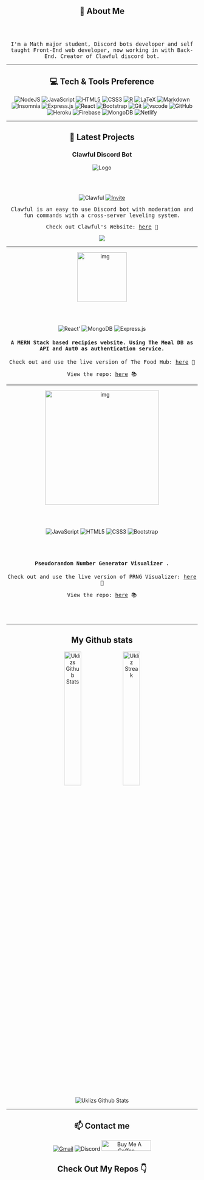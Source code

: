 <h2 align="center"> 👋 About Me</h2>

<br></br>

<p align='center'>  <samp>I'm a Math major student, Discord bots developer and self taught Front-End web developer, now working in with Back-End. Creator of Clawful discord bot. </samp></p>

<hr>

<h2 align='center'> 💻 Tech & Tools Preference</h2>

<p align='center'>
<img alt="NodeJS" src="https://img.shields.io/badge/node.js-%2343853D.svg?style=for-the-badge&logo=node-dot-js&logoColor=white"/>  <img alt="JavaScript" src="https://img.shields.io/badge/javascript-%23323330.svg?style=for-the-badge&logo=javascript&logoColor=%23F7DF1E"/>  <img alt="HTML5" src="https://img.shields.io/badge/html5-%23E34F26.svg?style=for-the-badge&logo=html5&logoColor=white"/>  <img alt="CSS3" src="https://img.shields.io/badge/css3-%231572B6.svg?style=for-the-badge&logo=css3&logoColor=white"/>  <img alt="R" src="https://img.shields.io/badge/r-%23276DC3.svg?style=for-the-badge&logo=r&logoColor=white"/>  <img alt="LaTeX" src="https://img.shields.io/badge/latex-%23008080.svg?style=for-the-badge&logo=latex&logoColor=white"/> <img alt="Markdown" src="https://img.shields.io/badge/Markdown-000000?style=for-the-badge&logo=markdown&logoColor=white"/> <img alt="Insomnia" src="https://img.shields.io/badge/Insomnia-5849be?style=for-the-badge&logo=Insomnia&logoColor=white"/> <img alt="Express.js" src="https://img.shields.io/badge/express.js-%23404d59.svg?style=for-the-badge&logo=express&logoColor=%2361DAFB"/>  <img alt="React" src="https://img.shields.io/badge/react-%2320232a.svg?style=for-the-badge&logo=react&logoColor=%2361DAFB"/>  <img alt="Bootstrap" src="https://img.shields.io/badge/bootstrap-%23563D7C.svg?style=for-the-badge&logo=bootstrap&logoColor=white"/>  <img alt="Git" src="https://img.shields.io/badge/git-%23F05033.svg?style=for-the-badge&logo=git&logoColor=white"/>  <img src="https://img.shields.io/badge/vscode-blue.svg?style=for-the-badge&logo=visual-studio-code&labelColor=ffffff&logoColor=blue" alt="vscode">  <img alt="GitHub" src="https://img.shields.io/badge/github-%23121011.svg?style=for-the-badge&logo=github&logoColor=white"/>  <img alt="Heroku" src="https://img.shields.io/badge/heroku-%23430098.svg?style=for-the-badge&logo=heroku&logoColor=white"/>  <img alt="Firebase" src="https://img.shields.io/badge/firebase-%23039BE5.svg?style=for-the-badge&logo=firebase"/>  <img alt="MongoDB" src ="https://img.shields.io/badge/MongoDB-%234ea94b.svg?style=for-the-badge&logo=mongodb&logoColor=white"/>  <img alt='Netlify' src='https://img.shields.io/badge/Netlify-00C7B7?style=for-the-badge&logo=netlify&logoColor=white'/>
</p>

<hr>

<h2 align='center'> 📖 Latest Projects</h2>

<h3 align='center'>Clawful Discord Bot</h3>

<p align='center'>
<img alt='Logo' src='https://images.discordapp.net/avatars/775810393556779018/eb5ac69d0e756696573496769ad7d773.png?size=128'/>
</p>
<br></br>

<p align='center'>
<img alt='Clawful' src='https://img.shields.io/badge/Clawful-Online-7289DA?style=for-the-badge&logo=discord'/> <a href="https://discord.com/oauth2/authorize?client_id=775810393556779018&scope=bot&permissions=272682054" target="_blank"><img alt='Invite' src='https://img.shields.io/badge/-Add%20me!-%23F9BF9E?style=for-the-badge&logo=discord&logoColor=gray'/></a>

</p>

<p align='center'>
<samp>Clawful is an easy to use Discord bot with moderation and fun commands with a cross-server leveling system.</samp>
</p>

<p align='center'>
<samp>Check out Clawful's Website: <a href='https://clawful.cf/'>here</a> 📡 </samp>
</p>

<p align='center'>
<a href="https://top.gg/bot/775810393556779018">
  <img src="https://top.gg/api/widget/775810393556779018.svg">
</a>

<hr>

<p align='center'>
<img alt='img' src='https://github.com/Uklizdev/The-Food-Hub/blob/master/client/public/Logo.png' height=130px/>
<p>

<br></br>

<p align='center'>
<img alt=React' src='https://img.shields.io/badge/React-20232A?style=for-the-badge&logo=react&logoColor=61DAFB'> <img alt='MongoDB' src='https://img.shields.io/badge/MongoDB-4EA94B?style=for-the-badge&logo=mongodb&logoColor=white'>  <img alt="Express.js" src="https://img.shields.io/badge/express.js-%23404d59.svg?style=for-the-badge&logo=express&logoColor=%2361DAFB"/> 
<p>

<h4 align='center'>
<samp>A MERN Stack based recipies website. Using The Meal DB as API and Aut0 as authentication service.</samp>
</h4>
<p align='center'>
<samp>Check out and use the live version of The Food Hub: <a href='https://the-foodhub.herokuapp.com/'>here</a> 📡 </samp>
</p>
<p align='center'>
<samp>View the repo: <a href='https://github.com/Uklizdev/The-Food-Hub'>here</a> 📚 </samp>                 
</p>
                 <hr>
                                                                       
<p align='center'>
<img alt='img' src='https://raw.githubusercontent.com/Uklizdev/PRNG-Visualizer/master/Assets/Logo%20small.png' height=300px/>
<p>
 <br></br>
                                                                                                              
<p align='center'>                                                                                                             
<img alt="JavaScript" src="https://img.shields.io/badge/javascript-%23323330.svg?style=for-the-badge&logo=javascript&logoColor=%23F7DF1E"/>  <img alt="HTML5" src="https://img.shields.io/badge/html5-%23E34F26.svg?style=for-the-badge&logo=html5&logoColor=white"/>  <img alt="CSS3" src="https://img.shields.io/badge/css3-%231572B6.svg?style=for-the-badge&logo=css3&logoColor=white"/>  <img alt="Bootstrap" src="https://img.shields.io/badge/bootstrap-%23563D7C.svg?style=for-the-badge&logo=bootstrap&logoColor=white"/>
</p>
<br></br>                  
                 
<h4 align='center'>
<samp>Pseudorandom Number Generator Visualizer .</samp>
</h4>
<p align='center'>
<samp>Check out and use the live version of PRNG Visualizer: <a href='https://prngvisualizer.netlify.app/'>here</a> 📡 </samp>
</p>
<p align='center'>
<samp>View the repo: <a href='https://github.com/Uklizdev/PRNG-Visualizer'>here</a> 📚 </samp>                 
</p>                    

<br></br>
                 <hr>
                 
<h2 align="center">My Github stats</h2>
                                                                              
<p align="center">
   <img  height="30%" src="https://github-readme-stats.vercel.app/api?username=Uklizdev&line_height=20show_icons=true&theme=default)" alt="Uklizs Github Stats"/>
   <img  height="30%" src="http://github-readme-streak-stats.herokuapp.com?user=Uklizdev" alt="Ukliz Streak" />
                                                                              <br/>
   <img  src="https://github-readme-stats.vercel.app/api/top-langs/?username=Uklizdev&layout=compact" alt="Uklizs Github Stats"/>                                                                              
</p>
                                                                                                                                           
<p align="center">
                                                                         
</p>
                                                                                                                               
<hr>

<h2 align="center"> 📫 Contact me</h2>

<p align='center'>
<a href="mailto:anaemilia.deorellana@gmail.com?subject=Hello%20Ana,%20From%20Github" target="_blank"><img alt='Gmail' src='https://img.shields.io/badge/Gmail-D14836?style=for-the-badge&logo=gmail&logoColor=white'/></a>   <img alt="Discord" src="https://img.shields.io/badge/Ukliz%236961-%237289DA.svg?style=for-the-badge&logo=discord&logoColor=white"/>   <a href="https://www.buymeacoffee.com/ukliz" target="_blank"><img src="https://cdn.buymeacoffee.com/buttons/default-orange.png" alt="Buy Me A Coffee" height="28" width="130"></a>
</p>

<h2  align="center"> Check Out My Repos 👇 </h2>



